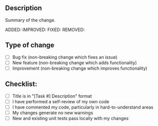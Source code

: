 ## Description

Summary of the change.

ADDED:
IMPROVED:
FIXED:
REMOVED:

## Type of change

- [ ] Bug fix (non-breaking change which fixes an issue)
- [ ] New feature (non-breaking change which adds functionality)
- [ ] Improvement (non-breaking change which improves functionality)

## Checklist:

- [ ] Title is in "[Task #] Description" format
- [ ] I have performed a self-review of my own code
- [ ] I have commented my code, particularly in hard-to-understand areas
- [ ] My changes generate no new warnings
- [ ] New and existing unit tests pass locally with my changes
